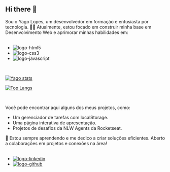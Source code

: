 ## Hi there 👋

Sou o Yago Lopes, um desenvolvedor em formação e entusiasta por tecnologia. 👨‍💻
Atualmente, estou focado em construir minha base em Desenvolvimento Web e aprimorar minhas habilidades em:
<br>
<br>
  - <img src="https://img.shields.io/badge/HTML5-E34F26?style=for-the-badge&logo=html5&logoColor=white" alt="logo-html5">
  - <img src="https://img.shields.io/badge/CSS3-1572B6?style=for-the-badge&logo=css3&logoColor=white" alt="logo-css3">
  - <img src="https://img.shields.io/badge/JavaScript-F7DF1E?style=for-the-badge&logo=javascript&logoColor=black" alt="logo-javascript">
<br>

[![Yago stats](https://github-readme-stats.vercel.app/api?username=YagoLopesFranca)](https://github.com/anuraghazra/github-readme-stats)

[![Top Langs](https://github-readme-stats.vercel.app/api/top-langs/?username=YagoLopesFranca)](https://github.com/anuraghazra/github-readme-stats)

<br>

Você pode encontrar aqui alguns dos meus projetos, como:

  - Um gerenciador de tarefas com localStorage.
  - Uma página interativa de apresentação.
  - Projetos de desafios da NLW Agents da Rocketseat.

🌱 Estou sempre aprendendo e me dedico a criar soluções eficientes. Aberto a colaborações em projetos e conexões na área!
<br>
<br>

  - <a href="www.linkedin.com/in/yago-fraança"><img src="https://img.shields.io/badge/LinkedIn-0077B5?style=for-the-badge&logo=linkedin&logoColor=white" alt="logo-linkedin" target="blank"></a>
  - <a href="https://github.com/YagoLopesFranca"><img src="https://img.shields.io/badge/GitHub-100000?style=for-the-badge&logo=github&logoColor=white" alt="logo-github" target="blank"></a>

